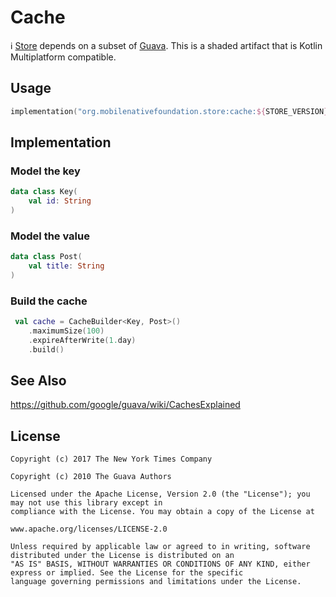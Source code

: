 # Cache

ℹ️ [Store](https://github.com/MobileNativeFoundation/Store) depends on a subset of [Guava](https://github.com/google/guava).
This is a shaded artifact that is Kotlin Multiplatform compatible.

## Usage

```kotlin
implementation("org.mobilenativefoundation.store:cache:${STORE_VERSION}")
```

## Implementation

### Model the key

```kotlin
data class Key(
    val id: String
)
```

### Model the value

```kotlin
data class Post(
    val title: String
)
```

### Build the cache

```kotlin
 val cache = CacheBuilder<Key, Post>()
    .maximumSize(100)
    .expireAfterWrite(1.day)
    .build()
```

## See Also

https://github.com/google/guava/wiki/CachesExplained

## License

```text
Copyright (c) 2017 The New York Times Company

Copyright (c) 2010 The Guava Authors

Licensed under the Apache License, Version 2.0 (the "License"); you may not use this library except in 
compliance with the License. You may obtain a copy of the License at

www.apache.org/licenses/LICENSE-2.0

Unless required by applicable law or agreed to in writing, software distributed under the License is distributed on an 
"AS IS" BASIS, WITHOUT WARRANTIES OR CONDITIONS OF ANY KIND, either express or implied. See the License for the specific 
language governing permissions and limitations under the License.
```
